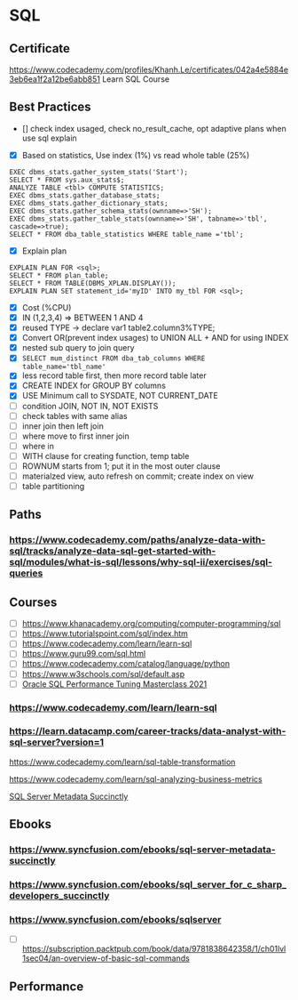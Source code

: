 # SQL
## Certificate
https://www.codecademy.com/profiles/Khanh.Le/certificates/042a4e5884e3eb6ea1f2a12be6abb851 Learn SQL Course
## Best Practices
- [] check index usaged, check no_result_cache, opt adaptive plans when use sql explain
- [x] Based on statistics, Use index (1%) vs read whole table (25%)
```
EXEC dbms_stats.gather_system_stats('Start');
SELECT * FROM sys.aux_stats$;
ANALYZE TABLE <tbl> COMPUTE STATISTICS; 
EXEC dbms_stats.gather_database_stats;
EXEC dbms_stats.gather_dictionary_stats;
EXEC dbms_stats.gather_schema_stats(ownname=>'SH');
EXEC dbms_stats.gather_table_stats(ownname=>'SH', tabname=>'tbl', cascade=>true);
SELECT * FROM dba_table_statistics WHERE table_name ='tbl';
```
- [x] Explain plan
``` 
EXPLAIN PLAN FOR <sql>;
SELECT * FROM plan_table;
SELECT * FROM TABLE(DBMS_XPLAN.DISPLAY());
EXPLAIN PLAN SET statement_id='myID' INTO my_tbl FOR <sql>;
```
- [x] Cost (%CPU)
- [x] IN (1,2,3,4) => BETWEEN 1 AND 4
- [x] reused TYPE -> declare var1 table2.column3%TYPE;
- [x] Convert OR(prevent index usages) to UNION ALL + AND for using INDEX
- [x] nested sub query to join query
- [x] `SELECT mum_distinct FROM dba_tab_columns WHERE table_name='tbl_name'`
- [x] less record table first, then more record table later
- [x] CREATE INDEX for GROUP BY columns
- [x] USE Minimum call to SYSDATE, NOT CURRENT_DATE
- [ ] condition JOIN, NOT IN, NOT EXISTS
- [ ] check tables with same alias
- [ ] inner join then left join
- [ ] where move to first inner join
- [ ] where in 
- [ ] WITH clause for creating function, temp table
- [ ] ROWNUM starts from 1; put it in the most outer clause
- [ ] materialzed view, auto refresh on commit; create index on view
- [ ] table partitioning
## Paths
### https://www.codecademy.com/paths/analyze-data-with-sql/tracks/analyze-data-sql-get-started-with-sql/modules/what-is-sql/lessons/why-sql-ii/exercises/sql-queries
## Courses
- [ ] https://www.khanacademy.org/computing/computer-programming/sql
- [ ] https://www.tutorialspoint.com/sql/index.htm
- [ ] https://www.codecademy.com/learn/learn-sql
- [ ] https://www.guru99.com/sql.html
- [ ] https://www.codecademy.com/catalog/language/python
- [ ] https://www.w3schools.com/sql/default.asp
- [ ] [Oracle SQL Performance Tuning Masterclass 2021](https://fpt-software.udemy.com/course/sql-performance-tuning-masterclass/learn/lecture/12287140#:~:text=Oracle%20SQL%20Performance%20Tuning%20Masterclass%202021)
### https://www.codecademy.com/learn/learn-sql
### https://learn.datacamp.com/career-tracks/data-analyst-with-sql-server?version=1
https://www.codecademy.com/learn/sql-table-transformation

https://www.codecademy.com/learn/sql-analyzing-business-metrics

[SQL Server Metadata Succinctly](http://ebooks.syncfusion.com/downloads/sql-server-metadata-succinctly/sql-server-metadata-succinctly.pdf?AWSAccessKeyId=AKIAWH6GYCX36VNGPCWG&Expires=1575433544&Signature=l2BuZo54A%2BWxgT%2BQp1nXZvIW%2FXQ%3D)
## Ebooks
### https://www.syncfusion.com/ebooks/sql-server-metadata-succinctly
### https://www.syncfusion.com/ebooks/sql_server_for_c_sharp_developers_succinctly
### https://www.syncfusion.com/ebooks/sqlserver
- [ ] https://subscription.packtpub.com/book/data/9781838642358/1/ch01lvl1sec04/an-overview-of-basic-sql-commands
## Performance
